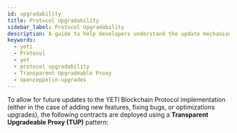 ```yaml
---
id: upgradability
title: Protocol Upgradability
sidebar_label: Protocol Upgradability
description: A guide to help developers understand the update mechanism of the YETI Blockchain protocol.
keywords:
  - yeti
  - Protocol
  - yet
  - protocol upgradability
  - Transparent Upgradeable Proxy
  - openzeppelin-upgrades
---
```


To allow for future updates to the YETI Blockchain Protocol implementation (either in the case of adding new features, fixing bugs, or optimizations upgrades), the following contracts are deployed using a **Transparent Upgradeable Proxy (TUP)** pattern:
